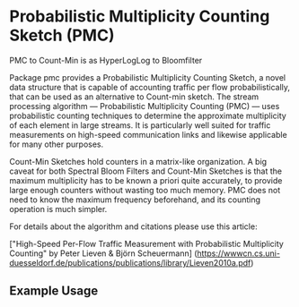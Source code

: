 # Probabilistic Multiplicity Counting Sketch (PMC)

PMC to Count-Min is as HyperLogLog to Bloomfilter

Package pmc provides a Probabilistic Multiplicity Counting Sketch, a novel data structure that is capable of accounting traffic per flow probabilistically, that can be used as an alternative to Count-min sketch.
The stream processing algorithm — Probabilistic Multiplicity Counting (PMC) — uses probabilistic counting techniques to determine the approximate multiplicity of each element in large streams. It is particularly well suited for traffic measurements on high-speed communication links and likewise applicable for many other purposes.

Count-Min Sketches hold counters in a matrix-like organization. A big caveat for both Spectral Bloom Filters and Count-Min Sketches is that the maximum multiplicity has to be known a priori quite accurately, to provide large enough counters without wasting too much memory. PMC does not need to know the maximum frequency beforehand, and its counting operation is much simpler.

For details about the algorithm and citations please use this article:

["High-Speed Per-Flow Traffic Measurement with Probabilistic Multiplicity Counting" by Peter Lieven & Björn Scheuermann]
(https://wwwcn.cs.uni-duesseldorf.de/publications/publications/library/Lieven2010a.pdf)

## Example Usage
```javascript
```
